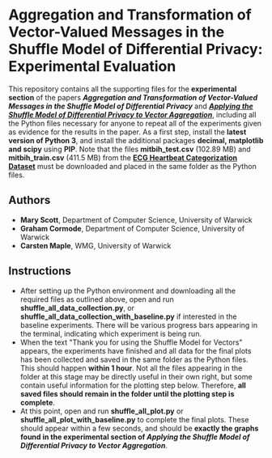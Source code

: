 # Aggregation and Transformation of Vector-Valued Messages in the Shuffle Model of Differential Privacy: Experimental Evaluation

This repository contains all the supporting files for the **experimental section** of the papers **_Aggregation and Transformation of Vector-Valued Messages in the Shuffle Model of Differential Privacy_** and **_[Applying the Shuffle Model of Differential Privacy to Vector Aggregation](https://arxiv.org/abs/2112.05464)_**, including all the Python files necessary for anyone to repeat all of the experiments given as evidence for the results in the paper.
As a first step, install the **latest version of Python 3**, and install the additional packages **decimal, matplotlib and scipy** using **PIP**.
Note that the files **mitbih_test.csv** (102.89 MB) and **mitbih_train.csv** (411.5 MB) from the [**ECG Heartbeat Categorization Dataset**](https://www.kaggle.com/shayanfazeli/heartbeat) must be downloaded and placed in the same folder as the Python files.

## Authors

- **Mary Scott**, Department of Computer Science, University of Warwick
- **Graham Cormode**, Department of Computer Science, University of Warwick
- **Carsten Maple**, WMG, University of Warwick

## Instructions

- After setting up the Python environment and downloading all the required files as outlined above, open and run **shuffle_all_data_collection.py**, or **shuffle_all_data_collection_with_baseline.py** if interested in the baseline experiments. There will be various progress bars appearing in the terminal, indicating which experiment is being run. 
- When the text "Thank you for using the Shuffle Model for Vectors" appears, the experiments have finished and all data for the final plots has been collected and saved in the same folder as the Python files. This should happen **within 1 hour**. Not all the files appearing in the folder at this stage may be directly useful in their own right, but some contain useful information for the plotting step below. Therefore, **all saved files should remain in the folder until the plotting step is complete**.
- At this point, open and run **shuffle_all_plot.py** or **shuffle_all_plot_with_baseline.py** to complete the final plots. These should appear within a few seconds, and should be **exactly the graphs found in the experimental section of _Applying the Shuffle Model of Differential Privacy to Vector Aggregation_**.
